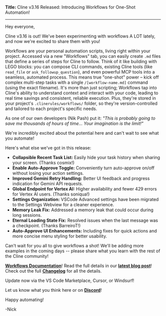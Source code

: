 **Title:** Cline v3.16 Released: Introducing Workflows for One-Shot Automation!

---

Hey everyone,

Cline v3.16 is out! We've been experimenting with workflows A LOT lately, and now we're excited to share them with you!

Workflows are your personal automation scripts, living right within your project. Accessed via a new "Workflows" tab, you can easily create `.md` files that define a series of steps for Cline to follow. Think of it like building with LEGO blocks: you can compose CLI commands, existing Cline tools (like `read_file` or `ask_followup_question`), and even powerful MCP tools into a seamless, automated process. This means true "one-shot" power – kick off complex multi-step tasks with a single `/[workflow-name.md]` command (using the exact filename). It's more than just scripting; Workflows tap into Cline's ability to understand context and interact with your code, leading to real time savings and consistent, reliable execution. Plus, they're stored in your project's `.clinerules/workflows/` folder, so they're version-controlled and tailored to each project's specific needs.

As one of our own developers (Nik Pash) put it: *"This is probably going to save me thousands of hours of time... Your imagination is the limit!"*

We're incredibly excited about the potential here and can't wait to see what you automate!

Here's what else we've got in this release:

*   **Collapsible Recent Task List:** Easily hide your task history when sharing your screen. (Thanks cosmix!)
*   **Enable Auto-Approve Toggle:** Conveniently turn auto-approve on/off without losing your action settings.
*   **Improved Gemini Retry Handling:** Better UI feedback and progress indication for Gemini API requests.
*   **Global Endpoint for Vertex AI:** Higher availability and fewer 429 errors for Vertex AI users. (Thanks soniqua!)
*   **Settings Organization:** VSCode Advanced settings have been migrated to the Settings Webview for a cleaner experience.
*   **Memory Leak Fix:** Addressed a memory leak that could occur during long sessions.
*   **Eternal Loading State Fix:** Resolved issues when the last message was a checkpoint. (Thanks BarreiroT!)
*   **Auto-Approve UI Enhancements:** Including fixes for quick actions and more concise menu styling for better usability.

Can't wait for you all to give workflows a shot! We'll be adding more examples in the coming days -- please share what you learn with the rest of the Cline community!

[**Workflows Documentation**](https://docs.cline.bot/features/slash-commands/workflows)!
Read the full details in our [**latest blog post**](https://cline.bot/blog/cline-v3-16-one-shot-automation-with-workflows-plus-ui-stability-gains)!
Check out the full [**Changelog**](https://github.com/cline/cline/blob/main/CHANGELOG.md) for all the details.

Update now via the VS Code Marketplace, Cursor, or Windsurf!

Let us know what you think here or on [**Discord**](https://discord.gg/cline)!

Happy automating!

-Nick
